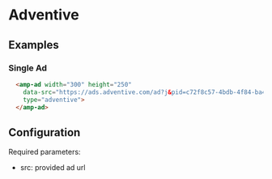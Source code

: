 <!---
Copyright 2015 The AMP HTML Authors. All Rights Reserved.

Licensed under the Apache License, Version 2.0 (the "License");
you may not use this file except in compliance with the License.
You may obtain a copy of the License at

      http://www.apache.org/licenses/LICENSE-2.0

Unless required by applicable law or agreed to in writing, software
distributed under the License is distributed on an "AS-IS" BASIS,
WITHOUT WARRANTIES OR CONDITIONS OF ANY KIND, either express or implied.
See the License for the specific language governing permissions and
limitations under the License.
-->

# Adventive

## Examples

### Single Ad

```html
  <amp-ad width="300" height="250"
    data-src="https://ads.adventive.com/ad?j&pid=c72f8c57-4bdb-4f84-ba46-8b34a2512501"
    type="adventive">
  </amp-ad>
```

## Configuration

Required parameters:
- src: provided ad url

